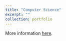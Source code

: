 ```yaml
---
title: "Computer Science"
excerpt: ""
collection: portfolio
---
```


More information [here](https://didattica.polito.it/pls/portal30/gap.pkg_guide.viewGap?p_cod_ins=14BHDMK&p_a_acc=2025&p_header=S&p_lang=IT&multi=N  "Polito").
